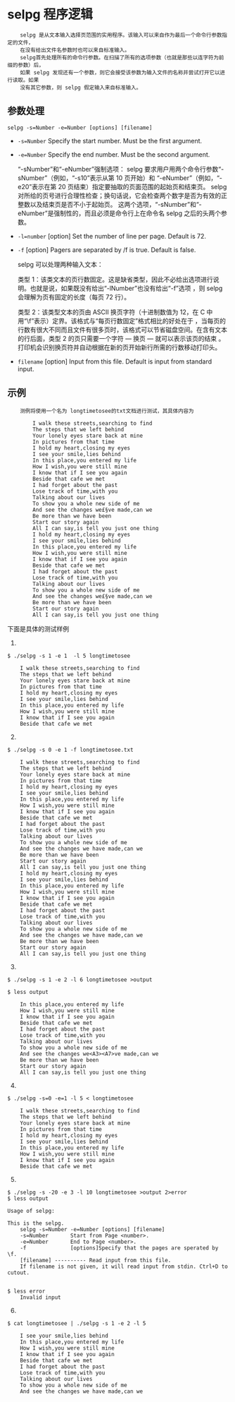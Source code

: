 # selpg 程序逻辑

        selpg 是从文本输入选择页范围的实用程序。该输入可以来自作为最后一个命令行参数指定的文件，
        在没有给出文件名参数时也可以来自标准输入。
        selpg首先处理所有的命令行参数。在扫描了所有的选项参数（也就是那些以连字符为前缀的参数）后，
        如果 selpg 发现还有一个参数，则它会接受该参数为输入文件的名称并尝试打开它以进行读取。如果
        没有其它参数，则 selpg 假定输入来自标准输入。

## 参数处理

    selpg -s=Number -e=Number [options] [filename]

* `-s=Number` Specify the start number. Must be the first argument.
* `-e=Number` Specify the end number. Must be the second argument.
    
    “-sNumber”和“-eNumber”强制选项：
selpg 要求用户用两个命令行参数“-sNumber”（例如，“-s10”表示从第 10 页开始）和
“-eNumber”（例如，“-e20”表示在第 20 页结束）指定要抽取的页面范围的起始页和结束页。
selpg 对所给的页号进行合理性检查；换句话说，它会检查两个数字是否为有效的正整数以及结束页是否不小于起始页。
这两个选项，“-sNumber”和“-eNumber”是强制性的，而且必须是命令行上在命令名 selpg 之后的头两个参数。
* `-l=number` [option] Set the number of line per page. Default is 72.
* `-f` [option] Pagers are separated by /f is true. Default is false.
    
    selpg 可以处理两种输入文本： 

    类型 1：该类文本的页行数固定。这是缺省类型，因此不必给出选项进行说明。也就是说，如果既没有给出“-lNumber”也没有给出“-f”选项
    ，则 selpg 会理解为页有固定的长度（每页 72 行）。

    类型 2：该类型文本的页由 ASCII 换页字符（十进制数值为 12，在 C 中用“\f”表示）定界。该格式与“每页行数固定”格式相比的好处在于
    ，当每页的行数有很大不同而且文件有很多页时，该格式可以节省磁盘空间。在含有文本的行后面，类型 2 的页只需要一个字符 ― 换页 ― 就可以表示该页的结束
    。打印机会识别换页符并自动根据在新的页开始新行所需的行数移动打印头。 
* `filename` [option] Input from this file. Default is input from standard input.

## 示例

        测例将使用一个名为 longtimetosee的txt文档进行测试，其具体内容为
        
            I walk these streets,searching to find 
            The steps that we left behind 
        	Your lonely eyes stare back at mine 
        	In pictures from that time 
        	I hold my heart,closing my eyes 
        	I see your smile,lies behind 
        	In this place,you entered my life 
        	How I wish,you were still mine 
        	I know that if I see you again 
        	Beside that cafe we met 
        	I had forget about the past 
        	Lose track of time,with you 
        	Talking about our lives 
        	To show you a whole new side of me 
        	And see the changes we£§ve made,can we 
        	Be more than we have been 
        	Start our story again 
        	All I can say,is tell you just one thing 
        	I hold my heart,closing my eyes 
        	I see your smile,lies behind 
        	In this place,you entered my life 
        	How I wish,you were still mine 
        	I know that if I see you again 
        	Beside that cafe we met 
        	I had forget about the past 
        	Lose track of time,with you 
        	Talking about our lives 
        	To show you a whole new side of me 
        	And see the changes we£§ve made,can we 
        	Be more than we have been 
        	Start our story again 
        	All I can say,is tell you just one thing 


下面是具体的测试样例

1.

    $ ./selpg -s 1 -e 1  -l 5 longtimetosee

        I walk these streets,searching to find 
    	The steps that we left behind 
    	Your lonely eyes stare back at mine 
    	In pictures from that time 
    	I hold my heart,closing my eyes 
    	I see your smile,lies behind 
    	In this place,you entered my life 
    	How I wish,you were still mine 
    	I know that if I see you again 
    	Beside that cafe we met

2.
	
	$ ./selpg -s 0 -e 1 -f longtimetosee.txt

		I walk these streets,searching to find 
		The steps that we left behind 
		Your lonely eyes stare back at mine 
		In pictures from that time 
		I hold my heart,closing my eyes 
		I see your smile,lies behind 
		In this place,you entered my life 
		How I wish,you were still mine 
		I know that if I see you again 
		Beside that cafe we met 
		I had forget about the past 
		Lose track of time,with you 
		Talking about our lives 
		To show you a whole new side of me 
		And see the changes we have made,can we 
		Be more than we have been 
		Start our story again 
		All I can say,is tell you just one thing 
		I hold my heart,closing my eyes 
		I see your smile,lies behind 
		In this place,you entered my life 
		How I wish,you were still mine 
		I know that if I see you again 
		Beside that cafe we met 
		I had forget about the past 
		Lose track of time,with you 
		Talking about our lives 
		To show you a whole new side of me 
		And see the changes we have made,can we 
		Be more than we have been 
		Start our story again 
		All I can say,is tell you just one thing 
	

3.
	
    $ ./selpg -s 1 -e 2 -l 6 longtimetosee >output

    $ less output
    
        In this place,you entered my life 
    	How I wish,you were still mine 
    	I know that if I see you again 
    	Beside that cafe we met 
    	I had forget about the past 
    	Lose track of time,with you 
    	Talking about our lives 
    	To show you a whole new side of me 
    	And see the changes we<A3><A7>ve made,can we 
    	Be more than we have been 
    	Start our story again 
    	All I can say,is tell you just one thing 
	
     


4.

    $ ./selpg -s=0 -e=1 -l 5 < longtimetosee

    	I walk these streets,searching to find 
    	The steps that we left behind 
    	Your lonely eyes stare back at mine 
    	In pictures from that time 
    	I hold my heart,closing my eyes 
    	I see your smile,lies behind 
    	In this place,you entered my life 
    	How I wish,you were still mine 
    	I know that if I see you again 
    	Beside that cafe we met 
    
5.
	
    $ ./selpg -s -20 -e 3 -l 10 longtimetosee >output 2>error
    $ less output
    
    Usage of selpg:
    
    This is the selpg.
        selpg -s=Number -e=Number [options] [filename]
        -s=Number       Start from Page <number>.
        -e=Number       End to Page <number>.
        -f              [options]Specify that the pages are sperated by \f.
        [filename] ---------- Read input from this file.
        If filename is not given, it will read input from stdin. Ctrl+D to cutout.


    $ less error
        Invalid input

6.

    $ cat longtimetosee | ./selpg -s 1 -e 2 -l 5

        I see your smile,lies behind 
    	In this place,you entered my life 
    	How I wish,you were still mine 
    	I know that if I see you again 
    	Beside that cafe we met 
    	I had forget about the past 
    	Lose track of time,with you 
    	Talking about our lives 
    	To show you a whole new side of me 
    	And see the changes we have made,can we


